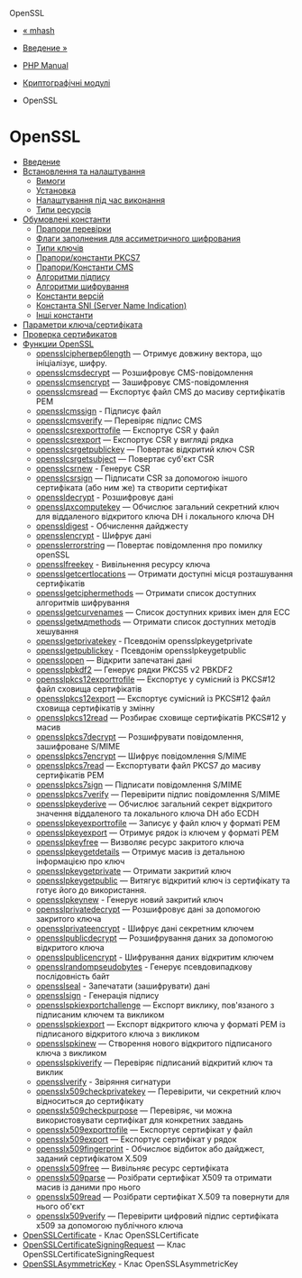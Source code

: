 OpenSSL

-   [« mhash](function.mhash.md)
    
-   [Введение »](intro.openssl.md)
    
-   [PHP Manual](index.md)
    
-   [Криптографічні модулі](refs.crypto.md)
    
-   OpenSSL
    

# OpenSSL

-   [Введение](intro.openssl.md)
-   [Встановлення та налаштування](openssl.setup.md)
    -   [Вимоги](openssl.requirements.md)
    -   [Установка](openssl.installation.md)
    -   [Налаштування під час виконання](openssl.configuration.md)
    -   [Типи ресурсів](openssl.resources.md)
-   [Обумовлені константи](openssl.constants.md)
    -   [Прапори перевірки](openssl.purpose-check.html)
    -   [Флаги заполнения для ассиметричного шифрования](openssl.padding.md)
    -   [Типи ключів](openssl.key-types.html)
    -   [Прапори/константи PKCS7](openssl.pkcs7.flags.md)
    -   [Прапори/Константи CMS](openssl.cms.flags.md)
    -   [Алгоритми підпису](openssl.signature-algos.html)
    -   [Алгоритми шифрування](openssl.ciphers.md)
    -   [Константи версій](openssl.constversion.md)
    -   [Константа SNI (Server Name Indication)](openssl.constsni.md)
    -   [Інші константи](openssl.constants.other.md)
-   [Параметри ключа/сертифіката](openssl.certparams.md)
-   [Проверка сертификатов](openssl.cert.verification.md)
-   [Функции OpenSSL](ref.openssl.md)
    -   [opensslcipherвербlength](function.openssl-cipher-iv-length.html) — Отримує довжину вектора, що ініціалізує, шифру.
    -   [opensslcmsdecrypt](function.openssl-cms-decrypt.html) — Розшифровує CMS-повідомлення
    -   [opensslcmsencrypt](function.openssl-cms-encrypt.html) — Зашифровує CMS-повідомлення
    -   [opensslcmsread](function.openssl-cms-read.html) — Експортує файл CMS до масиву сертифікатів PEM
    -   [opensslcmssign](function.openssl-cms-sign.html) - Підписує файл
    -   [opensslcmsverify](function.openssl-cms-verify.html) — Перевіряє підпис CMS
    -   [opensslcsrexportтоfile](function.openssl-csr-export-to-file.html) — Експортує CSR у файл
    -   [opensslcsrexport](function.openssl-csr-export.html) — Експортує CSR у вигляді рядка
    -   [opensslcsrgetpublickey](function.openssl-csr-get-public-key.html) — Повертає відкритий ключ CSR
    -   [opensslcsrgetsubject](function.openssl-csr-get-subject.html) — Повертає суб'єкт CSR
    -   [opensslcsrnew](function.openssl-csr-new.html) - Генерує CSR
    -   [opensslcsrsign](function.openssl-csr-sign.html) — Підписати CSR за допомогою іншого сертифіката (або ним же) та створити сертифікат
    -   [openssldecrypt](function.openssl-decrypt.html) - Розшифровує дані
    -   [opensslдхcomputekey](function.openssl-dh-compute-key.html) — Обчислює загальний секретний ключ для віддаленого відкритого ключа DH і локального ключа DH
    -   [openssldigest](function.openssl-digest.html) - Обчислення дайджесту
    -   [opensslencrypt](function.openssl-encrypt.html) - Шифрує дані
    -   [opensslerrorstring](function.openssl-error-string.html) — Повертає повідомлення про помилку openSSL
    -   [opensslfreekey](function.openssl-free-key.html) - Вивільнення ресурсу ключа
    -   [opensslgetcertlocations](function.openssl-get-cert-locations.html) — Отримати доступні місця розташування сертифікатів
    -   [opensslgetciphermethods](function.openssl-get-cipher-methods.html) — Отримати список доступних алгоритмів шифрування
    -   [opensslgetcurvenames](function.openssl-get-curve-names.html) — Список доступних кривих імен для ECC
    -   [opensslgetмдmethods](function.openssl-get-md-methods.html) — Отримати список доступних методів хешування
    -   [opensslgetprivatekey](function.openssl-get-privatekey.html) - Псевдонім opensslpkeygetprivate
    -   [opensslgetpublickey](function.openssl-get-publickey.html) - Псевдонім opensslpkeygetpublic
    -   [opensslopen](function.openssl-open.html) — Відкрити запечатані дані
    -   [opensslpbkdf2](function.openssl-pbkdf2.html) — Генерує рядки PKCS5 v2 PBKDF2
    -   [opensslpkcs12exportтоfile](function.openssl-pkcs12-export-to-file.html) — Експортує у сумісний із PKCS#12 файл сховища сертифікатів
    -   [opensslpkcs12export](function.openssl-pkcs12-export.html) — Експортує сумісний із PKCS#12 файл сховища сертифікатів у змінну
    -   [opensslpkcs12read](function.openssl-pkcs12-read.html) — Розбирає сховище сертифікатів PKCS#12 у масив
    -   [opensslpkcs7decrypt](function.openssl-pkcs7-decrypt.html) — Розшифрувати повідомлення, зашифроване S/MIME
    -   [opensslpkcs7encrypt](function.openssl-pkcs7-encrypt.html) — Шифрує повідомлення S/MIME
    -   [opensslpkcs7read](function.openssl-pkcs7-read.html) — Експортувати файл PKCS7 до масиву сертифікатів PEM
    -   [opensslpkcs7sign](function.openssl-pkcs7-sign.html) — Підписати повідомлення S/MIME
    -   [opensslpkcs7verify](function.openssl-pkcs7-verify.html) — Перевірити підпис повідомлення S/MIME
    -   [opensslpkeyderive](function.openssl-pkey-derive.html) — Обчислює загальний секрет відкритого значення віддаленого та локального ключа DH або ECDH
    -   [opensslpkeyexportтоfile](function.openssl-pkey-export-to-file.html) — Записує у файл ключ у форматі PEM
    -   [opensslpkeyexport](function.openssl-pkey-export.html) — Отримує рядок із ключем у форматі PEM
    -   [opensslpkeyfree](function.openssl-pkey-free.html) — Визволяє ресурс закритого ключа
    -   [opensslpkeygetdetails](function.openssl-pkey-get-details.html) — Отримує масив із детальною інформацією про ключ
    -   [opensslpkeygetprivate](function.openssl-pkey-get-private.html) — Отримати закритий ключ
    -   [opensslpkeygetpublic](function.openssl-pkey-get-public.html) — Витягує відкритий ключ із сертифікату та готує його до використання.
    -   [opensslpkeynew](function.openssl-pkey-new.html) - Генерує новий закритий ключ
    -   [opensslprivatedecrypt](function.openssl-private-decrypt.html) — Розшифровує дані за допомогою закритого ключа
    -   [opensslprivateencrypt](function.openssl-private-encrypt.html) - Шифрує дані секретним ключем
    -   [opensslpublicdecrypt](function.openssl-public-decrypt.html) — Розшифрування даних за допомогою відкритого ключа
    -   [opensslpublicencrypt](function.openssl-public-encrypt.html) - Шифрування даних відкритим ключем
    -   [opensslrandompseudobytes](function.openssl-random-pseudo-bytes.html) - Генерує псевдовипадкову послідовність байт
    -   [opensslseal](function.openssl-seal.html) - Запечатати (зашифрувати) дані
    -   [opensslsign](function.openssl-sign.html) - Генерація підпису
    -   [opensslspkiexportchallenge](function.openssl-spki-export-challenge.html) — Експорт виклику, пов'язаного з підписаним ключем та викликом
    -   [opensslspkiexport](function.openssl-spki-export.html) — Експорт відкритого ключа у форматі PEM із підписаного відкритого ключа з викликом
    -   [opensslspkinew](function.openssl-spki-new.html) — Створення нового відкритого підписаного ключа з викликом
    -   [opensslspkiverify](function.openssl-spki-verify.html) — Перевіряє підписаний відкритий ключ та виклик
    -   [opensslverify](function.openssl-verify.html) - Звіряння сигнатури
    -   [opensslx509checkprivatekey](function.openssl-x509-check-private-key.html) — Перевірити, чи секретний ключ відноситься до сертифікату
    -   [opensslx509checkpurpose](function.openssl-x509-checkpurpose.html) — Перевіряє, чи можна використовувати сертифікат для конкретних завдань
    -   [opensslx509exportтоfile](function.openssl-x509-export-to-file.html) — Експортує сертифікат у файл
    -   [opensslx509export](function.openssl-x509-export.html) — Експортує сертифікат у рядок
    -   [opensslx509fingerprint](function.openssl-x509-fingerprint.html) - Обчислює відбиток або дайджест, заданий сертифікатом X.509
    -   [opensslx509free](function.openssl-x509-free.html) — Вивільняє ресурс сертифіката
    -   [opensslx509parse](function.openssl-x509-parse.html) — Розібрати сертифікат X509 та отримати масив із даними про нього
    -   [opensslx509read](function.openssl-x509-read.html) — Розібрати сертифікат X.509 та повернути для нього об'єкт
    -   [opensslx509verify](function.openssl-x509-verify.html) — Перевірити цифровий підпис сертифіката x509 за допомогою публічного ключа
-   [OpenSSLCertificate](class.opensslcertificate.md) - Клас OpenSSLCertificate
-   [OpenSSLCertificateSigningRequest](class.opensslcertificatesigningrequest.md) — Клас OpenSSLCertificateSigningRequest
-   [OpenSSLAsymmetricKey](class.opensslasymmetrickey.md) - Клас OpenSSLAsymmetricKey